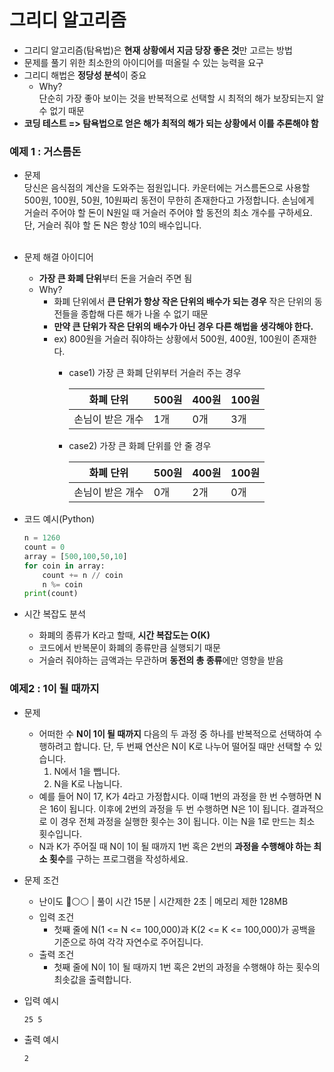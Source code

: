 # 그리디 알고리즘

* 그리디 알고리즘(탐욕법)은 **현재 상황에서 지금 당장 좋은 것**만 고르는 방법
* 문제를 풀기 위한 최소한의 아이디어를 떠올릴 수 있는 능력을 요구
* 그리디 해법은 **정당성 분석**이 중요 
  * Why? <br/>
  단순히 가장 좋아 보이는 것을 반복적으로 선택할 시 최적의 해가 보장되는지 알 수 없기 때문
* **코딩 테스트 => 탐욕법으로 얻은 해가 최적의 해가 되는 상황에서 이를 추론해야 함**

### 예제 1 : 거스름돈
* 문제<br/>
  당신은 음식점의 계산을 도와주는 점원입니다. 카운터에는 거스름돈으로 사용할 500원, 100원, 50원,
  10원짜리 동전이 무한히 존재한다고 가정합니다. 손님에게 거슬러 주어야 할 돈이 N원일 때 거슬러
  주어야 할 동전의 최소 개수를 구하세요. 단, 거슬러 줘야 할 돈 N은 항상 10의 배수입니다.<br/><br/>
* 문제 해결 아이디어<br/>
  * **가장 큰 화폐 단위**부터 돈을 거슬러 주면 됨
  * Why?<br/>
    * 화폐 단위에서 **큰 단위가 항상 작은 단위의 배수가 되는 경우** 작은 단위의 동전들을 종합해 다른
  해가 나올 수 없기 때문<br/>
    * **만약 큰 단위가 작은 단위의 배수가 아닌 경우 다른 해법을 생각해야 한다.**<br/>
    * ex) 800원을 거슬러 줘야하는 상황에서 500원, 400원, 100원이 존재한다.<br/>
      * case1) 가장 큰 화폐 단위부터 거슬러 주는 경우<br/>
      
        **화폐 단위**|500원|400원|100원
        ---|---|---|---|
        손님이 받은 개수|1개|0개|3개|

      * case2) 가장 큰 화폐 단위를 안 줄 경우<br/>
        
        **화폐 단위**|500원|400원|100원
        ---|---|---|---|
        손님이 받은 개수|0개|2개|0개|
        
* 코드 예시(Python)<br/>
  ~~~python
  n = 1260
  count = 0
  array = [500,100,50,10]
  for coin in array:
      count += n // coin
      n %= coin
  print(count)
  ~~~
* 시간 복잡도 분석<br/>
  * 화폐의 종류가 K라고 할때, **시간 복잡도는 O(K)**
  * 코드에서 반복문이 화폐의 종류만큼 실행되기 때문
  * 거슬러 줘야하는 금액과는 무관하며 **동전의 총 종류**에만 영향을 받음

### 예제2 : 1이 될 때까지
* 문제
  * 어떠한 수 **N이 1이 될 때까지** 다음의 두 과정 중 하나를 반복적으로 선택하여 수행하려고
  합니다. 단, 두 번째 연산은 N이 K로 나누어 떨어질 때만 선택할 수 있습니다.
     1. N에서 1을 뺍니다.
     2. N을 K로 나눕니다.
  * 예를 들어 N이 17, K가 4라고 가정합시다. 이때 1번의 과정을 한 번 수행하면 N은 16이 됩니다. 이후에 2번의 과정을 두 번 수행하면 N은 1이 됩니다. 결과적으로 이 경우 전체 과정을 실행한 횟수는 3이 됩니다. 이는 N을 1로 만드는 최소 횟수입니다.
  * N과 K가 주어질 때 N이 1이 될 때까지 1번 혹은 2번의 **과정을 수행해야 하는 최소 횟수**를 구하는 프로그램을 작성하세요.
* 문제 조건
  * 난이도 🔵⚪⚪ |  풀이 시간 15분  |  시간제한 2초  |  메모리 제한 128MB
  * 입력 조건
    * 첫째 줄에 N(1 <= N <= 100,000)과 K(2 <= K <= 100,000)가 공백을 기준으로 하여 각각 자연수로
    주어집니다.
  * 출력 조건
    * 첫째 줄에 N이 1이 될 때까지 1번 혹은 2번의 과정을 수행해야 하는 횟수의 최솟값을 출력합니다.
* 입력 예시

  ~~~
  25 5
  ~~~
* 출력 예시

  ~~~
  2
  ~~~
  
